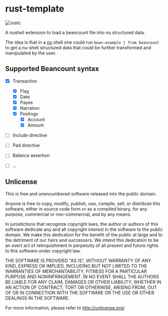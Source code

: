 # rust-template

![rustc](https://img.shields.io/badge/rustc-1.62+-blue?logo=rust)

A nushell extension to load a beancount file into nu structured data.

The idea is that in a [nu] shell one could run `bean-example | from beancount` to get a nu-shell structured
data that could be further transformed and manipulated by the user.

[nu]: https://www.nushell.sh/

## Supported Beancount syntax

* [x] Transaction
  * [x] Flag
  * [x] Date
  * [x] Payee
  * [x] Narration
  * [x] Postings
    * [x] Account
    * [x] Amount
* [ ] Include directive
* [ ] Pad directive
* [ ] Balance assertion
* [ ] ...


## Unlicense

This is free and unencumbered software released into the public domain.

Anyone is free to copy, modify, publish, use, compile, sell, or
distribute this software, either in source code form or as a compiled
binary, for any purpose, commercial or non-commercial, and by any
means.

In jurisdictions that recognize copyright laws, the author or authors
of this software dedicate any and all copyright interest in the
software to the public domain. We make this dedication for the benefit
of the public at large and to the detriment of our heirs and
successors. We intend this dedication to be an overt act of
relinquishment in perpetuity of all present and future rights to this
software under copyright law.

THE SOFTWARE IS PROVIDED "AS IS", WITHOUT WARRANTY OF ANY KIND,
EXPRESS OR IMPLIED, INCLUDING BUT NOT LIMITED TO THE WARRANTIES OF
MERCHANTABILITY, FITNESS FOR A PARTICULAR PURPOSE AND NONINFRINGEMENT.
IN NO EVENT SHALL THE AUTHORS BE LIABLE FOR ANY CLAIM, DAMAGES OR
OTHER LIABILITY, WHETHER IN AN ACTION OF CONTRACT, TORT OR OTHERWISE,
ARISING FROM, OUT OF OR IN CONNECTION WITH THE SOFTWARE OR THE USE OR
OTHER DEALINGS IN THE SOFTWARE.

For more information, please refer to <http://unlicense.org/>
